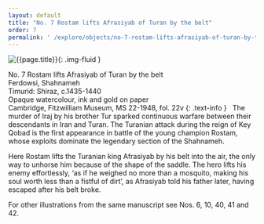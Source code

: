 ```yaml
---
layout: default
title: "No. 7 Rostam lifts Afrasiyab of Turan by the belt"
order: 7
permalink: ' /explore/objects/no-7-rostam-lifts-afrasiyab-of-turan-by-the-belt'
---
```

![{{page.title}}]({{site.baseurl}}/images/pages/{{page.order}}.jpeg){: .img-fluid }

No. 7 Rostam lifts Afrasiyab of Turan by the belt  
Ferdowsi, Shahnameh  
Timurid: Shiraz, c.1435-1440  
Opaque watercolour, ink and gold on paper  
Cambridge, Fitzwilliam Museum, MS 22-1948, fol. 22v
{: .text-info }
 
The murder of Iraj by his brother Tur sparked continuous warfare between their descendants in Iran and Turan. The Turanian attack during the reign of Key Qobad is the first appearance in battle of the young champion Rostam, whose exploits dominate the legendary section of the Shahnameh.

Here Rostam lifts the Turanian king Afrasiyab by his belt into the air, the only way to unhorse him because of the shape of the saddle. The hero lifts his enemy effortlessly, ‘as if he weighed no more than a mosquito, making his soul worth less than a fistful of dirt’, as Afrasiyab told his father later, having escaped after his
belt broke.

For other illustrations from the same manuscript see Nos.
6, 10, 40, 41 and 42.
